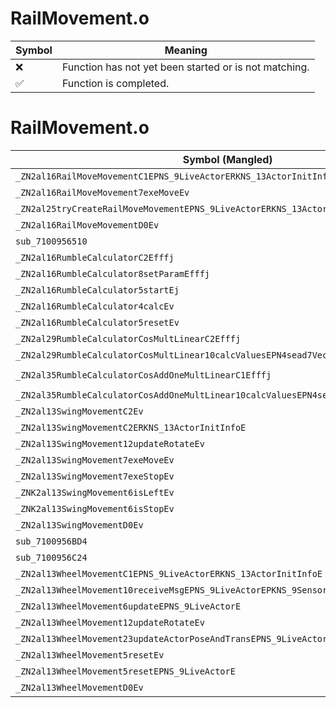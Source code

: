 # RailMovement.o
| Symbol | Meaning 
| ------------- | ------------- 
| :x: | Function has not yet been started or is not matching. 
| :white_check_mark: | Function is completed. 


# RailMovement.o
| Symbol (Mangled) | Symbol (Demangled) | Decompiled? |
| ------------- |  ------------- | ------------- |
| `_ZN2al16RailMoveMovementC1EPNS_9LiveActorERKNS_13ActorInitInfoE` | `al::RailMoveMovement::RailMoveMovement(al::LiveActor *,al::ActorInitInfo const&)` | :white_check_mark: |
| `_ZN2al16RailMoveMovement7exeMoveEv` | `al::RailMoveMovement::exeMove(void)` | :white_check_mark: |
| `_ZN2al25tryCreateRailMoveMovementEPNS_9LiveActorERKNS_13ActorInitInfoE` | `al::tryCreateRailMoveMovement(al::LiveActor *,al::ActorInitInfo const&)` | :white_check_mark: |
| `_ZN2al16RailMoveMovementD0Ev` | `al::RailMoveMovement::~RailMoveMovement()` | :white_check_mark: |
| `sub_7100956510` | `` | :white_check_mark: |
| `_ZN2al16RumbleCalculatorC2Efffj` | `al::RumbleCalculator::RumbleCalculator(float,float,float,unsigned int)` | :white_check_mark: |
| `_ZN2al16RumbleCalculator8setParamEfffj` | `al::RumbleCalculator::setParam(float,float,float,unsigned int)` | :white_check_mark: |
| `_ZN2al16RumbleCalculator5startEj` | `al::RumbleCalculator::start(unsigned int)` | :white_check_mark: |
| `_ZN2al16RumbleCalculator4calcEv` | `al::RumbleCalculator::calc(void)` | :white_check_mark: |
| `_ZN2al16RumbleCalculator5resetEv` | `al::RumbleCalculator::reset(void)` | :white_check_mark: |
| `_ZN2al29RumbleCalculatorCosMultLinearC2Efffj` | `al::RumbleCalculatorCosMultLinear::RumbleCalculatorCosMultLinear(float,float,float,unsigned int)` | :white_check_mark: |
| `_ZN2al29RumbleCalculatorCosMultLinear10calcValuesEPN4sead7Vector3IfEERKS3_` | `al::RumbleCalculatorCosMultLinear::calcValues(sead::Vector3<float> *,sead::Vector3<float> const&)` | :white_check_mark: |
| `_ZN2al35RumbleCalculatorCosAddOneMultLinearC1Efffj` | `al::RumbleCalculatorCosAddOneMultLinear::RumbleCalculatorCosAddOneMultLinear(float,float,float,unsigned int)` | :white_check_mark: |
| `_ZN2al35RumbleCalculatorCosAddOneMultLinear10calcValuesEPN4sead7Vector3IfEERKS3_` | `al::RumbleCalculatorCosAddOneMultLinear::calcValues(sead::Vector3<float> *,sead::Vector3<float> const&)` | :white_check_mark: |
| `_ZN2al13SwingMovementC2Ev` | `al::SwingMovement::SwingMovement(void)` | :white_check_mark: |
| `_ZN2al13SwingMovementC2ERKNS_13ActorInitInfoE` | `al::SwingMovement::SwingMovement(al::ActorInitInfo const&)` | :white_check_mark: |
| `_ZN2al13SwingMovement12updateRotateEv` | `al::SwingMovement::updateRotate(void)` | :white_check_mark: |
| `_ZN2al13SwingMovement7exeMoveEv` | `al::SwingMovement::exeMove(void)` | :white_check_mark: |
| `_ZN2al13SwingMovement7exeStopEv` | `al::SwingMovement::exeStop(void)` | :white_check_mark: |
| `_ZNK2al13SwingMovement6isLeftEv` | `al::SwingMovement::isLeft(void)const` | :white_check_mark: |
| `_ZNK2al13SwingMovement6isStopEv` | `al::SwingMovement::isStop(void)const` | :white_check_mark: |
| `_ZN2al13SwingMovementD0Ev` | `al::SwingMovement::~SwingMovement()` | :white_check_mark: |
| `sub_7100956BD4` | `` | :white_check_mark: |
| `sub_7100956C24` | `` | :white_check_mark: |
| `_ZN2al13WheelMovementC1EPNS_9LiveActorERKNS_13ActorInitInfoE` | `al::WheelMovement::WheelMovement(al::LiveActor *,al::ActorInitInfo const&)` | :white_check_mark: |
| `_ZN2al13WheelMovement10receiveMsgEPNS_9LiveActorEPKNS_9SensorMsgEPNS_9HitSensorES7_` | `al::WheelMovement::receiveMsg(al::LiveActor *,al::SensorMsg const*,al::HitSensor *,al::HitSensor *)` | :white_check_mark: |
| `_ZN2al13WheelMovement6updateEPNS_9LiveActorE` | `al::WheelMovement::update(al::LiveActor *)` | :white_check_mark: |
| `_ZN2al13WheelMovement12updateRotateEv` | `al::WheelMovement::updateRotate(void)` | :white_check_mark: |
| `_ZN2al13WheelMovement23updateActorPoseAndTransEPNS_9LiveActorE` | `al::WheelMovement::updateActorPoseAndTrans(al::LiveActor *)` | :white_check_mark: |
| `_ZN2al13WheelMovement5resetEv` | `al::WheelMovement::reset(void)` | :white_check_mark: |
| `_ZN2al13WheelMovement5resetEPNS_9LiveActorE` | `al::WheelMovement::reset(al::LiveActor *)` | :white_check_mark: |
| `_ZN2al13WheelMovementD0Ev` | `al::WheelMovement::~WheelMovement()` | :white_check_mark: |
